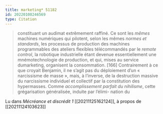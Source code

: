 ```yaml
---
title: marketing* 51182
id: 20220108246569
type: Citation
---
```


> constituant un audimat extrêmement raffiné. Ce sont les *mêmes* machines numériques qui pilotent, selon les mêmes *normes et standards*, les processus de production des machines programmables des ateliers flexibles télécommandés par le *remote control*, la robotique industrielle étant devenue essentiellement une mnémotechnologie de production, et qui, mises au service dumarketing, organisent la consommation. [166] Contrairement à ce que croyait Benjamin, il ne s’agit pas du déploiement d’un « narcissisme de masse », mais, à l’inverse, de la destruction massive du narcissisme individuel et collectif par la constitution des hypermasses. Comme *accomplissement parfait du nihilisme*, cette grégarisation généralisée, induite par l’élimi- nation du

Lu dans *Mécréance et discrédit 1* [[20211125162124]], à propos de [[20211124103623]]